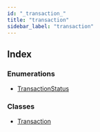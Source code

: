 ```yaml
---
id: "_transaction_"
title: "transaction"
sidebar_label: "transaction"
---
```


## Index

### Enumerations

* [TransactionStatus](../enums/_transaction_.transactionstatus.md)

### Classes

* [Transaction](../classes/_transaction_.transaction.md)
